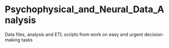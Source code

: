 # Psychophysical_and_Neural_Data_Analysis
Data files, analysis and ETL scripts from work on easy and urgent decision-making tasks
